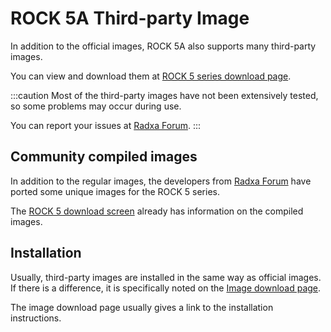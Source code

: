 ﻿---
sidebar_label: 'ROCK 5A Third-party Image'
sidebar_position: 30
---

# ROCK 5A Third-party Image

In addition to the official images, ROCK 5A also supports many third-party images.

You can view and download them at [ROCK 5 series download page](https://wiki.radxa.com/Rock5/downloads).

:::caution
Most of the third-party images have not been extensively tested, so some problems may occur during use.

You can report your issues at [Radxa Forum](https://forum.radxa.com/).
:::

## Community compiled images

In addition to the regular images, the developers from [Radxa Forum](https://forum.radxa.com/) have ported some unique images for the ROCK 5 series.

The [ROCK 5 download screen](https://wiki.radxa.com/Rock5/downloads) already has information on the compiled images.

## Installation

Usually, third-party images are installed in the same way as official images. If there is a difference, it is specifically noted on the [Image download page](https://wiki.radxa.com/Rock5/downloads).

The image download page usually gives a link to the installation instructions.
